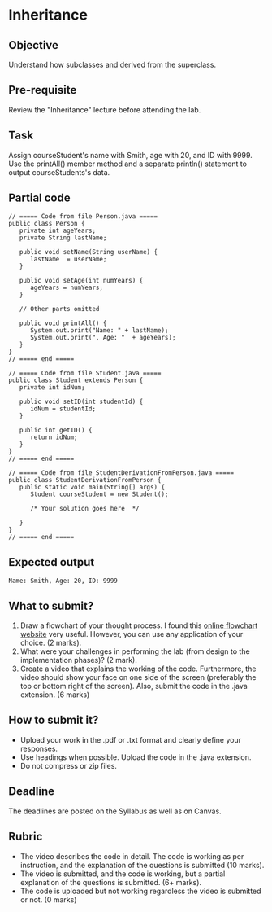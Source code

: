 # Inheritance

## Objective
Understand how subclasses and derived from the superclass.

## Pre-requisite
Review the "Inheritance" lecture before attending the lab. 

## Task
Assign courseStudent's name with Smith, age with 20, and ID with 9999. Use the printAll() member method and a separate println() statement to output courseStudents's data. 

## Partial code
```{java .numberLines}
// ===== Code from file Person.java =====
public class Person {
   private int ageYears;
   private String lastName;

   public void setName(String userName) {
      lastName  = userName;
   }

   public void setAge(int numYears) {
      ageYears = numYears;
   }

   // Other parts omitted

   public void printAll() {
      System.out.print("Name: " + lastName);
      System.out.print(", Age: "  + ageYears);
   }
}
// ===== end =====

// ===== Code from file Student.java =====
public class Student extends Person {
   private int idNum;

   public void setID(int studentId) {
      idNum = studentId;
   }

   public int getID() {
      return idNum;
   }
}
// ===== end =====

// ===== Code from file StudentDerivationFromPerson.java =====
public class StudentDerivationFromPerson {
   public static void main(String[] args) {
      Student courseStudent = new Student();

      /* Your solution goes here  */

   }
}
// ===== end =====
```
## Expected output
```Name: Smith, Age: 20, ID: 9999```

## What to submit?
1. Draw a flowchart of your thought process. I found this [online flowchart website](http://www.draw.io) very useful. However, you can use any application of your choice. (2 marks).   
2. What were your challenges in performing the lab (from design to the implementation phases)? (2 mark).  
3. Create a video that explains the working of the code. Furthermore, the video should show your face on one side of the screen (preferably the top or bottom right of the screen). Also, submit the code in the .java extension. (6 marks)

## How to submit it?
- Upload your work in the .pdf or .txt format and clearly define your responses.  
- Use headings when possible. Upload the code in the .java extension.
- Do not compress or zip files.

## Deadline
The deadlines are posted on the Syllabus as well as on Canvas.

## Rubric
- The video describes the code in detail. The code is working as per instruction, and the explanation of the questions is submitted (10 marks).  
- The video is submitted, and the code is working, but a partial explanation of the questions is submitted. (6+ marks).  
- The code is uploaded but not working regardless the video is submitted or not. (0 marks)